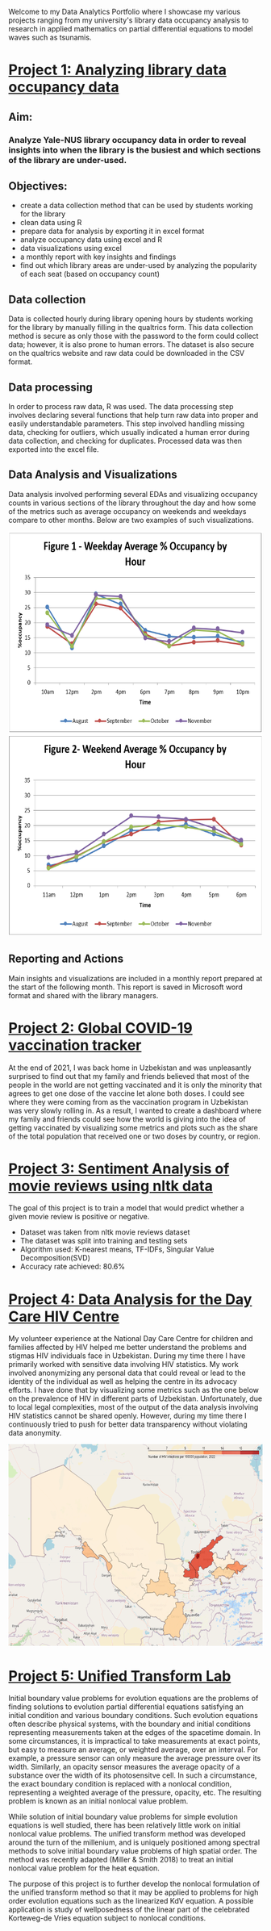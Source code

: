 Welcome to my Data Analytics Portfolio where I showcase my various projects ranging from my university's library data occupancy analysis to research in applied mathematics on partial differential equations to model waves such as tsunamis.

# [Project 1: Analyzing library data occupancy data](https://github.com/normatovbekzod/library_data_analysis)
## Aim: 
### Analyze Yale-NUS library occupancy data in order to reveal insights into when the library is the busiest and which sections of the library are under-used.
## Objectives:
 - create a data collection method that can be used by students working for the library
 - clean data using R
 - prepare data for analysis by exporting it in excel format
 - analyze occupancy data using excel and R
 - data visualizations using excel
 - a monthly report with key insights and findings
 - find out which library areas are under-used by analyzing the popularity of each seat (based on occupancy count)
 
## Data collection
Data is collected hourly during library opening hours by students working for the library by manually filling in the qualtrics form. This data collection method is secure as only those with the password to the form could collect data; however, it is also prone to human errors. The dataset is also secure on the qualtrics website and raw data could be downloaded in the CSV format. 

## Data processing
In order to process raw data, R was used. The data processing step involves declaring several functions that help turn raw data into proper and easily understandable parameters. This step involved handling missing data, checking for outliers, which usually indicated a human error during data collection, and checking for duplicates. Processed data was then exported into the excel file.

## Data Analysis and Visualizations
Data analysis involved performing several EDAs and visualizing occupancy counts in various sections of the library throughout the day and how some of the metrics such as average occupancy on weekends and weekdays compare to other months. 
Below are two examples of such visualizations. 
<p align="center">
  <img width="600" height="400" src="image/total_weekday.PNG">
  <img width="600" height="400" src="image/total_weekend.PNG">
</p>

## Reporting and Actions
Main insights and visualizations are included in a monthly report prepared at the start of the following month. This report is saved in Microsoft word format and shared with the library managers. 

# [Project 2: Global COVID-19 vaccination tracker](https://public.tableau.com/app/profile/bekzod.normatov/viz/Global_vax_tracker_2021/GlobalVaccineTracker)
At the end of 2021, I was back home in Uzbekistan and was unpleasantly surprised to find out that my family and friends believed that most of the people in the world are not getting vaccinated and it is only the minority that agrees to get one dose of the vaccine let alone both doses. I could see where they were coming from as the vaccination program in Uzbekistan was very slowly rolling in. As a result, I wanted to create a dashboard where my family and friends could see how the world is giving into the idea of getting vaccinated by visualizing some metrics and plots such as the share of the total population that received one or two doses by country, or region. 

# [Project 3: Sentiment Analysis of movie reviews using nltk data](https://github.com/normatovbekzod/movie_reviews)
The goal of this project is to train a model that would predict whether a given movie review is positive or negative.
- Dataset was taken from nltk movie reviews dataset
- The dataset was split into training and testing sets
- Algorithm used: K-nearest means, TF-IDFs, Singular Value Decomposition(SVD)
- Accuracy rate achieved: 80.6%

# [Project 4: Data Analysis for the Day Care HIV Centre](https://github.com/normatovbekzod/hiv_by_uzb_region)
My volunteer experience at the National Day Care Centre for children and families affected by HIV helped me better understand the problems and stigmas HIV individuals face in Uzbekistan. During my time there I have primarily worked with sensitive data involving HIV statistics. My work involved anonymizing any personal data that could reveal or lead to the identity of the individual as well as helping the centre in its advocacy efforts. I have done that by visualizing some metrics such as the one below on the prevalence of HIV in different parts of Uzbekistan. Unfortunately, due to local legal complexities, most of the output of the data analysis involving HIV statistics cannot be shared openly. However, during my time there I continuously tried to push for better data transparency without violating data anonymity. 

<p align="center">
  <img width="650" height="400" src="image/hiv_by_region_2022.PNG">
</p>

# [Project 5: Unified Transform Lab](https://github.com/normatovbekzod/UTLab_research)
Initial boundary value problems for evolution equations are the problems of finding solutions to evolution partial differential equations satisfying an initial condition and various boundary conditions. Such evolution equations often describe physical systems, with the boundary and initial conditions representing measurements taken at the edges of the spacetime domain. In some circumstances, it is impractical to take measurements at exact points, but easy to measure an average, or weighted average, over an interval. For example, a pressure sensor can only measure the average pressure over its width. Similarly, an opacity sensor measures the average opacity of a substance over the width of its photosensitve cell. In such a circumstance, the exact boundary condition is replaced with a nonlocal condition, representing a weighted average of the pressure, opacity, etc. The resulting problem is known as an initial nonlocal value problem.

While solution of initial boundary value problems for simple evolution equations is well studied, there has been relatively little work on initial nonlocal value problems. The unified transform method was developed around the turn of the millenium, and is uniquely positioned among spectral methods to solve initial boundary value problems of high spatial order. The method was recently adapted (Miller & Smith 2018) to treat an initial nonlocal value problem for the heat equation.

The purpose of this project is to further develop the nonlocal formulation of the unified transform method so that it may be applied to problems for high order evolution equations such as the linearized KdV equation. A possible application is study of wellposedness of the linear part of the celebrated Korteweg-de Vries equation subject to nonlocal conditions.
